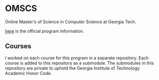 # OMSCS

Online Master's of Science in Computer Science at Georgia Tech.

[here](https://omscs.gatech.edu/) is the official program information.

## Courses

I worked on each course for this program in a separate repository. Each course is added to this repository as a submodule. The submodules in this repository are private to uphold the Georgia Institute of Technology Academic Honor Code.
